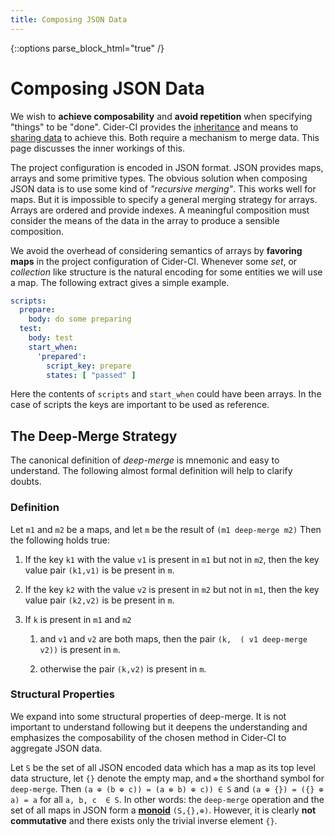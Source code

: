 ```yaml
---
title: Composing JSON Data
---
```

{::options parse_block_html="true" /}


# Composing JSON Data

We wish to **achieve composability** and **avoid repetition** when specifying
"things" to be "done". Cider-CI provides the [inheritance] and means to
[sharing data] to achieve this. Both require a mechanism to merge data. This
page discusses the inner workings of this.

<div class="row"> <div class="col-md-6">

The project configuration is encoded in JSON format. JSON provides maps, arrays
and some primitive types. The obvious solution when composing JSON data is to
use some kind of _"recursive merging"_. This works well for maps. But it is
impossible to specify a general merging strategy for arrays. Arrays are ordered
and provide indexes. A meaningful composition must consider the means of the
data in the array to produce a sensible composition.

We avoid the overhead of considering semantics of arrays by **favoring maps**
in the project configuration of Cider-CI.  Whenever some _set_, or _collection_
like structure is the natural encoding for some entities we will use a map. The
following extract gives a simple example.

</div> <div class="col-md-6">

~~~yaml
scripts:
  prepare:
    body: do some preparing
  test:
    body: test
    start_when:
      'prepared':
        script_key: prepare
        states: [ "passed" ]
~~~

Here the contents of `scripts` and `start_when` could have been arrays. In the
case of scripts the keys are important to be used as reference.

</div> </div>


## The Deep-Merge Strategy

<div class="row"> <div class="col-md-6">

The canonical definition of _deep-merge_ is mnemonic and easy to understand.
The following almost formal definition will help to clarify doubts.

### Definition

Let `m1` and `m2` be a maps, and let `m` be the result of `(m1 deep-merge m2)`
Then the  following holds true:

1. If the key `k1` with the value `v1` is present in `m1` but not in `m2`, then
  the key value pair `(k1,v1)` is be present in `m`.

2. If the key `k2` with the value `v2` is present in `m2` but not in `m1`, then
  the key value pair `(k2,v2)` is be present in `m`.

3. If `k` is present in `m1` and `m2`

    1. and  `v1` and `v2` are both maps, then the pair `(k,  ( v1 deep-merge v2))` is present in `m`.

    2. otherwise the pair `(k,v2)` is present in `m`.

</div> <div class="col-md-6">

### Structural Properties

We expand  into some structural properties of deep-merge. It is not important
to understand following but it deepens the understanding and emphasizes the
composability of the chosen method in Cider-CI to aggregate JSON data.

Let `S` be the set of all JSON encoded data which has a map as its top level
data structure, let `{}` denote the empty map, and `⊕` the shorthand symbol for
`deep-merge`. Then `(a ⊕ (b ⊕ c)) = (a ⊕ b) ⊕ c)) ∈ S` and `(a ⊕ {}) = ({} ⊕ a)
= a` for all `a, b, c  ∈ S`. In other words: the `deep-merge` operation and the
set of all maps in JSON form a **[monoid]** `(S,{},⊕)`. However, it is clearly
**not commutative** and there exists only the trivial inverse element `{}`.

</div> </div>

  [sharing data]: /project-configuration/advanced/sharing-data.html
  [inheritance]: /project-configuration/advanced/inheritance.html
  [monoid]: https://en.wikipedia.org/wiki/Monoid
